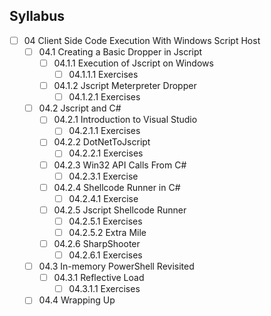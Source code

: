 ## Syllabus

- [ ] 04 Client Side Code Execution With Windows Script Host
  - [ ] 04.1 Creating a Basic Dropper in Jscript
    - [ ] 04.1.1 Execution of Jscript on Windows
      - [ ] 04.1.1.1 Exercises
    - [ ] 04.1.2 Jscript Meterpreter Dropper
      - [ ] 04.1.2.1 Exercises
  - [ ] 04.2 Jscript and C#
    - [ ] 04.2.1 Introduction to Visual Studio
      - [ ] 04.2.1.1 Exercises
    - [ ] 04.2.2 DotNetToJscript
      - [ ] 04.2.2.1 Exercises
    - [ ] 04.2.3 Win32 API Calls From C#
      - [ ] 04.2.3.1 Exercise
    - [ ] 04.2.4 Shellcode Runner in C#
      - [ ] 04.2.4.1 Exercise
    - [ ] 04.2.5 Jscript Shellcode Runner
      - [ ] 04.2.5.1 Exercises
      - [ ] 04.2.5.2 Extra Mile
    - [ ] 04.2.6 SharpShooter
      - [ ] 04.2.6.1 Exercises
  - [ ] 04.3 In-memory PowerShell Revisited
    - [ ] 04.3.1 Reflective Load
      - [ ] 04.3.1.1 Exercises
  - [ ] 04.4 Wrapping Up
